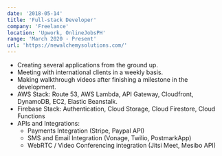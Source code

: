 ```yaml
---
date: '2018-05-14'
title: 'Full-stack Developer'
company: 'Freelance'
location: 'Upwork, OnlineJobsPH'
range: 'March 2020 - Present'
url: 'https://newalchemysolutions.com/'
---
```


- Creating several applications from the ground up.
- Meeting with international clients in a weekly basis.
- Making walkthrough videos after finishing a milestone in the development.
- AWS Stack: Route 53, AWS Lambda, API Gateway, Cloudfront, DynamoDB, EC2, Elastic Beanstalk.
- Firebase Stack: Authentication, Cloud Storage, Cloud Firestore, Cloud Functions
- APIs and Integrations:
  - Payments Integration (Stripe, Paypal API)
  - SMS and Email Integration (Vonage, Twilio, PostmarkApp)
  - WebRTC / Video Conferencing integration (Jitsi Meet, Mesibo API)
